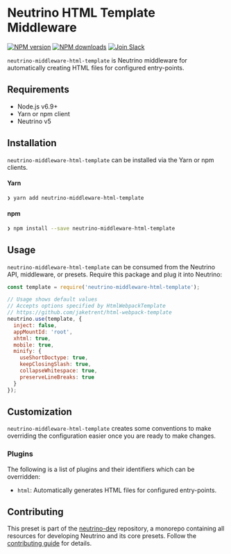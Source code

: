 # Neutrino HTML Template Middleware
[![NPM version][npm-image]][npm-url] [![NPM downloads][npm-downloads]][npm-url] [![Join Slack][slack-image]][slack-url]

`neutrino-middleware-html-template` is Neutrino middleware for automatically creating HTML files for configured
entry-points.

## Requirements

- Node.js v6.9+
- Yarn or npm client
- Neutrino v5

## Installation

`neutrino-middleware-html-template` can be installed via the Yarn or npm clients.

#### Yarn

```bash
❯ yarn add neutrino-middleware-html-template
```

#### npm

```bash
❯ npm install --save neutrino-middleware-html-template
```

## Usage

`neutrino-middleware-html-template` can be consumed from the Neutrino API, middleware, or presets. Require this package
and plug it into Neutrino:

```js
const template = require('neutrino-middleware-html-template');

// Usage shows default values
// Accepts options specified by HtmlWebpackTemplate
// https://github.com/jaketrent/html-webpack-template
neutrino.use(template, {
  inject: false,
  appMountId: 'root',
  xhtml: true,
  mobile: true,
  minify: {
    useShortDoctype: true,
    keepClosingSlash: true,
    collapseWhitespace: true,
    preserveLineBreaks: true
  }
});
```

## Customization

`neutrino-middleware-html-template` creates some conventions to make overriding the configuration easier once you are ready to
make changes.

### Plugins

The following is a list of plugins and their identifiers which can be overridden:

- `html`: Automatically generates HTML files for configured entry-points.

## Contributing

This preset is part of the [neutrino-dev](https://github.com/mozilla-neutrino/neutrino-dev) repository, a monorepo
containing all resources for developing Neutrino and its core presets. Follow the
[contributing guide](https://neutrino.js.org/contributing) for details.

[npm-image]: https://img.shields.io/npm/v/neutrino-middleware-html-template.svg
[npm-downloads]: https://img.shields.io/npm/dt/neutrino-middleware-html-template.svg
[npm-url]: https://npmjs.org/package/neutrino-middleware-html-template
[slack-image]: https://neutrino-slack.herokuapp.com/badge.svg
[slack-url]: https://neutrino-slack.herokuapp.com/
